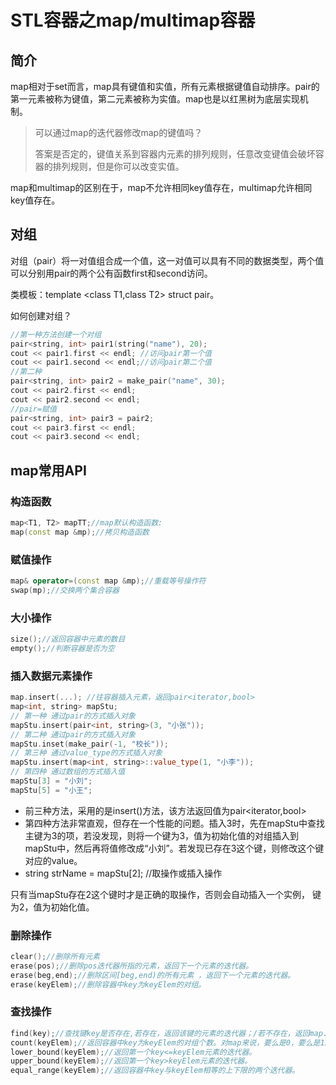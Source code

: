 # STL容器之map/multimap容器

## 简介

map相对于set而言，map具有键值和实值，所有元素根据键值自动排序。pair的第一元素被称为键值，第二元素被称为实值。map也是以红黑树为底层实现机制。

> 可以通过map的迭代器修改map的键值吗？
>
> ​	答案是否定的，键值关系到容器内元素的排列规则，任意改变键值会破坏容器的排列规则，但是你可以改变实值。

map和multimap的区别在于，map不允许相同key值存在，multimap允许相同key值存在。

## 对组

对组（pair）将一对值组合成一个值，这一对值可以具有不同的数据类型，两个值可以分别用pair的两个公有函数first和second访问。

类模板：template <class T1,class T2> struct pair。

如何创建对组？

```C++
//第一种方法创建一个对组
pair<string, int> pair1(string("name"), 20);
cout << pair1.first << endl; //访问pair第一个值
cout << pair1.second << endl;//访问pair第二个值
//第二种
pair<string, int> pair2 = make_pair("name", 30);
cout << pair2.first << endl;
cout << pair2.second << endl;
//pair=赋值
pair<string, int> pair3 = pair2;
cout << pair3.first << endl;
cout << pair3.second << endl;
```

## map常用API

### 构造函数

```C++
map<T1, T2> mapTT;//map默认构造函数: 
map(const map &mp);//拷贝构造函数
```

### 赋值操作

```C++
map& operator=(const map &mp);//重载等号操作符
swap(mp);//交换两个集合容器
```

### 大小操作

```C++
size();//返回容器中元素的数目
empty();//判断容器是否为空
```

### 插入数据元素操作

```C++
map.insert(...); //往容器插入元素，返回pair<iterator,bool>
map<int, string> mapStu;
// 第一种 通过pair的方式插入对象
mapStu.insert(pair<int, string>(3, "小张"));
// 第二种 通过pair的方式插入对象
mapStu.inset(make_pair(-1, "校长"));
// 第三种 通过value_type的方式插入对象
mapStu.insert(map<int, string>::value_type(1, "小李"));
// 第四种 通过数组的方式插入值
mapStu[3] = "小刘";
mapStu[5] = "小王";
```

- 前三种方法，采用的是insert()方法，该方法返回值为pair<iterator,bool>
- 第四种方法非常直观，但存在一个性能的问题。插入3时，先在mapStu中查找主键为3的项，若没发现，则将一个键为3，值为初始化值的对组插入到mapStu中，然后再将值修改成“小刘”。若发现已存在3这个键，则修改这个键对应的value。
- string strName = mapStu[2];  //取操作或插入操作

只有当mapStu存在2这个键时才是正确的取操作，否则会自动插入一个实例，  键为2，值为初始化值。

### 删除操作

```C++
clear();//删除所有元素
erase(pos);//删除pos迭代器所指的元素，返回下一个元素的迭代器。
erase(beg,end);//删除区间[beg,end)的所有元素 ，返回下一个元素的迭代器。
erase(keyElem);//删除容器中key为keyElem的对组。
```

### 查找操作

```C++
find(key);//查找键key是否存在,若存在，返回该键的元素的迭代器；/若不存在，返回map.end();
count(keyElem);//返回容器中key为keyElem的对组个数。对map来说，要么是0，要么是1。对multimap来说，值可能大于1。
lower_bound(keyElem);//返回第一个key<=keyElem元素的迭代器。
upper_bound(keyElem);//返回第一个key>keyElem元素的迭代器。
equal_range(keyElem);//返回容器中key与keyElem相等的上下限的两个迭代器。
```